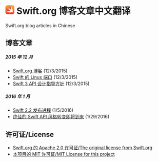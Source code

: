 # <img src="./swift-logo.png" width = "28px"> Swift.org 博客文章中文翻译
Swift.org blog articles in Chinese

## 博客文章

##### 2015 年 12 月
* [Swift.org 博客][welcome] (12/3/2015)
* [Swift 的 Linux 端口][swift-linux-port] (12/3/2015)
* [Swift 3 API 设计指导方针][swift-3-api-design-guidlines] (12/3/2015)

##### 2016 年 1 月
* [Swift 2.2 发布进程][swift-2.2-release-process] (1/5/2016)
* [绝佳的 Swift API 风格转变即将到来][its-coming-the-great-swift-api-transformation] (1/29/2016)

[welcome]: ./2015/12/welcome.md
[swift-linux-port]: ./2015/12/swift-linux-port.md
[swift-3-api-design-guidlines]: ./2015/12/swift-3-api-design-guidelines.md
[swift-2.2-release-process]: ./2016/01/swift-2.2-release-process.md
[its-coming-the-great-swift-api-transformation]: ./2016/01/its-coming-the-great-swift-api-transformation.md

## 许可证/License
* [Swift.org 的 Apache 2.0 许可证/The original license from Swift.org][original-license]
* [本项目的 MIT 许可证/MIT License for this project][license]

[original-license]: ./Swift.org-original-LICENSE
[license]: ./LICENSE
